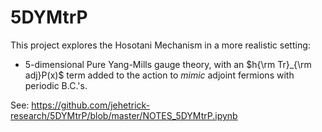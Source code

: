 # 5DYMtrP

This project explores the Hosotani Mechanism in a more realistic setting:

* 5-dimensional Pure Yang-Mills gauge theory, with an $h{\rm Tr}_{\rm adj}P(x)$ term added to the action to *mimic* adjoint fermions with periodic B.C.'s.

See: https://github.com/jehetrick-research/5DYMtrP/blob/master/NOTES_5DYMtrP.ipynb


 
